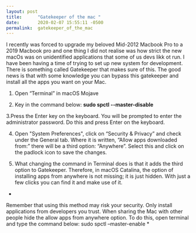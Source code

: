 ```yaml
---
layout: post
title:      "Gatekeeper of the mac "
date:       2020-02-07 15:55:11 -0500
permalink:  gatekeeper_of_the_mac
---
```



I recently was forced to upgrade my beloved Mid-2012 Macbook Pro to a 2019 Macbook pro and one thing I did not realise was how strict the new macOs was on unidentified applications that some of us devs likk ot run. I have been having a time of trying to set up new system for development. There is something called Gatekeeper that makes sure of this. The good news is that with some knowledge you can bypass this gatekeeper and install all the apps you want on your Mac.



1. Open “Terminal” in macOS Mojave

2. Key in the command below:
**sudo spctl --master-disable**

3.Press the Enter key on the keyboard. You will be prompted to enter the administrator password. Do this and press Enter on the keyboard.

4. Open "System Preferences", click on “Security & Privacy” and check under the General tab. Where it is written, “Allow apps downloaded from:” there will be a third option: “Anywhere”. Select this and click on the padlock icon to save the changes.

5. What changing the command in Terminal does is that it adds the third option to Gatekeeper. Therefore, in macOS Catalina, the option of installing apps from anywhere is not missing; it is just hidden. With just a few clicks you can find it and make use of it.

*
Remember that using this method may risk your security. Only install applications from developers you trust. When sharing the Mac with other people hide the allow apps from anywhere option. To do this, open terminal and type the command below:
sudo spctl –master-enable
*
